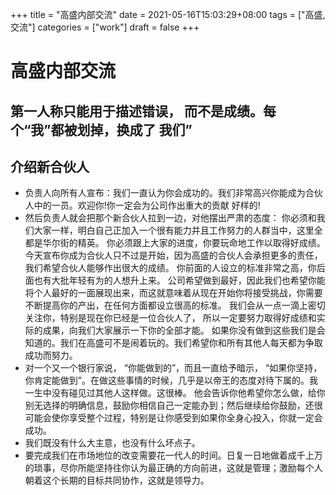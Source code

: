 +++
title = "高盛内部交流"
date = 2021-05-16T15:03:29+08:00
tags = ["高盛,交流"]
categories = ["work"]
draft = false
+++
# 高盛内部交流

## 第一人称只能用于描述错误， 而不是成绩。每个“我”都被划掉，换成了 我们” 

## 介绍新合伙人
- 负责人向所有人宣布：我们一直认为你会成功的。我们非常高兴你能成为合伙人中的一员。欢迎你!你一定会为公司作出重大的贡献 好样的! 
- 然后负责人就会把那个新合伙人拉到一边，对他摆出严肃的态度：
你必须和我们大家一样，明白自己正加入一个很有能力并且工作努力的人群当中，这里全都是华尔街的精英。
你必须跟上大家的进度，你要玩命地工作以取得好成绩。
今天宣布你成为合伙人只不过是开始，因为高盛的合伙人会承担更多的责任，我们希望合伙人能够作出很大的成绩。
你前面的人设立的标准非常之高，你后面也有大批年轻有为的人想升上来。
公司希望做到最好，因此我们也希望你能将个人最好的一面展现出来，而这就意味着从现在开始你将接受挑战，你需要不断提高你的产出，在任何方面都设立很高的标准。
我们会从一点一滴上密切关注你，特别是现在你已经是一位合伙人了， 所以一定要努力取得好成绩和实际的成果，向我们大家展示一下你的全部才能。
如果你没有做到这些我们是会知道的。我们在高盛可不是闹着玩的。我们希望你和所有其他人每天都为争取成功而努力。
- 对一个又一个银行家说， “你能做到的”，而且一直给予暗示， “如果你坚持，你肯定能做到”。在做这些事情的时候，几乎是以帝王的态度对待下属的。我一生中没有碰见过其他人这样做。这很棒。
他会告诉你他希望你怎么做，给你别无选择的明确信息，鼓励你相信自己一定能办到；然后继续给你鼓励，还很可能会使你享受整个过程，特别是让你感受到如果你全身心投入，你就一定会成功。
- 我们既没有什么大主意，也没有什么坏点子。
- 要完成我们在市场地位的改变需要花一代人的时间。日复一日地做着成千上万的琐事，尽你所能坚持往你认为最正确的方向前进，这就是管理；激励每个人朝着这个长期的目标共同协作，这就是领导力。